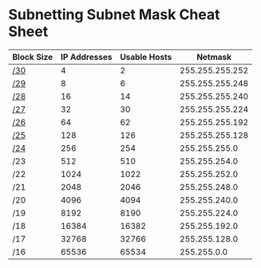 # Subnetting Subnet Mask Cheat Sheet

|Block Size|IP Addresses|Usable Hosts|Netmask|
|---|---|---|---|
|[/30](https://adminhacks.com/masks/30-subnet-mask.html)|4|2|255.255.255.252|
|[/29](https://adminhacks.com/masks/29-subnet-mask.html)|8|6|255.255.255.248|
|[/28](https://adminhacks.com/masks/28-subnet-mask.html)|16|14|255.255.255.240|
|[/27](https://adminhacks.com/masks/27-subnet-mask.html)|32|30|255.255.255.224|
|[/26](https://adminhacks.com/masks/26-subnet-mask.html)|64|62|255.255.255.192|
|[/25](https://adminhacks.com/masks/25-subnet-mask.html)|128|126|255.255.255.128|
|[/24](https://adminhacks.com/masks/24-subnet-mask.html)|256|254|255.255.255.0|
|/23|512|510|255.255.254.0|
|/22|1024|1022|255.255.252.0|
|/21|2048|2046|255.255.248.0|
|/20|4096|4094|255.255.240.0|
|/19|8192|8190|255.255.224.0|
|/18|16384|16382|255.255.192.0|
|/17|32768|32766|255.255.128.0|
|/16|65536|65534|255.255.0.0|